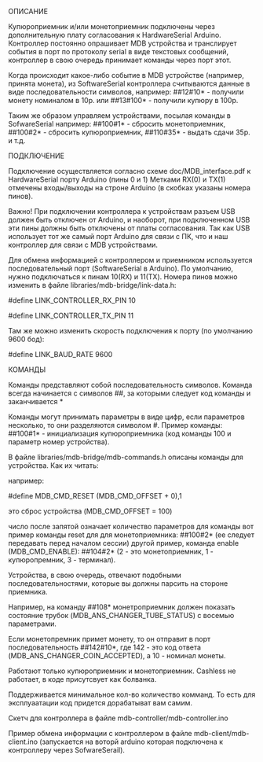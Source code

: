 ОПИСАНИЕ

Купюроприемник и/или монетоприемник подключены через дополнительную плату согласования к HardwareSerial Arduino. Контроллер постоянно опрашивает MDB устройства и транслирует события в порт по протоколу serial в виде текстовых сообщений, контроллер в свою очередь принимает команды через порт этот.

Когда происходит какое-либо событие в MDB устройстве (например, принята монета), из SoftwareSerial контроллера считываются данные в виде последовательности символов, например: ##12#10* - получили монету номиналом в 10р. или ##13#100* - получили купюру в 100р.

Таким же образом управляем устройствами, посылая команды в SofwareSerial например: ##100#1* - сбросить монетоприемник, ##100#2* - сбросить купюроприемник, ##110#35* - выдать сдачи 35р. и т.д.


ПОДКЛЮЧЕНИЕ

Подключение осуществляется согласно схеме doc/MDB_interface.pdf к HardwareSerial порту Arduino (пины 0 и 1)
Метками RX(0) и TX(1) отмечены входы/выходы на строне Arduino (в скобках указаны номера пинов).

Важно! При подключении контроллера к устройствам разъем USB должен быть отключен от Arduino,
и наоборот, при подключенном USB эти пины должны быть отключены от платы согласования. Так как USB использует тот же самый порт
Arduino для связи с ПК, что и наш контроллер для связи с MDB устройствами.

Для обмена информацией с контроллером и приемником используется последовательный порт (SoftwareSerial в Arduino).
По умолчанию, нужно подключаться к пинам 10(RX) и 11(TX). Номера пинов можно изменить в файле libraries/mdb-bridge/link-data.h:

#define LINK_CONTROLLER_RX_PIN 10

#define LINK_CONTROLLER_TX_PIN 11

Там же можно изменить скорость подключения к порту (по умолчанию 9600 бод):

#define LINK_BAUD_RATE 9600


КОМАНДЫ

Команды представляют собой последовательность символов. Команда всегда начинается с символов  ##, за которыми следует код команды и заканчивается *

Команды могут принимать параметры в виде цифр, если параметров несколько, то они разделяются символом #. 
Пример команды: ##100#1* - инициализация купюроприемника (код команды 100 и параметр номер устройства). 

В файле libraries/mdb-bridge/mdb-commands.h описаны команды для устройства.
Как их читать:

например:

#define MDB_CMD_RESET                    (MDB_CMD_OFFSET + 0),1

это сброс устройства (MDB_CMD_OFFSET = 100)

число после запятой означает количество параметров для команды
вот пример команды reset для для монетоприемника: ##100#2* (ее следует передавать перед началом сессии)
другой пример, команда enable (MDB_CMD_ENABLE): ##104#2* (2 - это монетоприемник, 1 - купюропремник, 3 - терминал).

Устройства, в свою очередь, отвечают подобными последовательностями, которые вы должны парсить на стороне приемника.

Например, на команду ##108* монетроприемник должен показать состояние трубок (MDB_ANS_CHANGER_TUBE_STATUS) с восемью параметрами.

Если монетопремник примет монету, то он отправит в порт последовательность ##142#10*, где 142 - это код ответа (MDB_ANS_CHANGER_COIN_ACCEPTED), а 10 - номинал монеты.

Работают только купюроприемник и монетоприемник. Cashless не работает, в коде присутсвует как болванка.

Поддерживается минимальное кол-во количество комманд. То есть для эксплуаатации код придется дорабатыват вам самим.

Скетч для контроллера в файле mdb-controller/mdb-controller.ino

Пример обмена информации с контроллером в файле mdb-client/mdb-client.ino (запускается на воторй arduino которая подключена к контроллеру через SofwareSerail).

